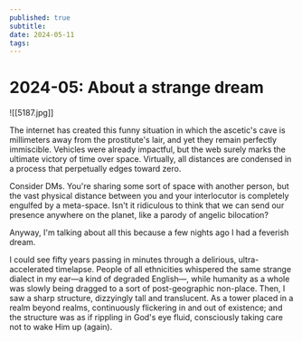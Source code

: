 ```yaml
---
published: true
subtitle: 
date: 2024-05-11
tags: 
---
```


#  2024-05: About a strange dream
![[5187.jpg]]

<p align="justify">

The internet has created this funny situation in which the ascetic's cave is millimeters away from the prostitute's lair, and yet they remain perfectly immiscible. Vehicles were already impactful, but the web surely marks the ultimate victory of time over space. Virtually, all distances are condensed in a process that perpetually edges toward zero.

Consider DMs. You're sharing some sort of space with another person, but the vast physical distance between you and your interlocutor is completely engulfed by a meta-space. Isn't it ridiculous to think that we can send our presence anywhere on the planet, like a parody of angelic bilocation?

Anyway, I'm talking about all this because a few nights ago I had a feverish dream. 

I could see fifty years passing in minutes through a delirious, ultra-accelerated timelapse. People of all ethnicities whispered the same strange dialect in my ear—a kind of degraded English—, while humanity as a whole was slowly being dragged to a sort of post-geographic non-place. Then, I saw a sharp structure, dizzyingly tall and translucent. As a tower placed in a realm beyond realms, continuously flickering in and out of existence; and the structure was as if rippling in God's eye fluid, consciously taking care not to wake Him up (again).

</p>